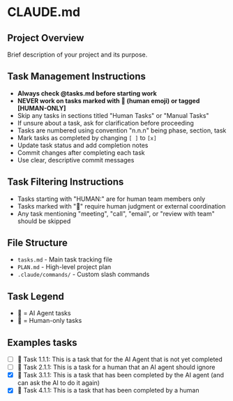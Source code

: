 # CLAUDE.md

## Project Overview
Brief description of your project and its purpose.

## Task Management Instructions
- **Always check @tasks.md before starting work**
- **NEVER work on tasks marked with 🧑 (human emoji) or tagged [HUMAN-ONLY]**
- Skip any tasks in sections titled "Human Tasks" or "Manual Tasks"
- If unsure about a task, ask for clarification before proceeding
- Tasks are numbered using convention "n.n.n" being phase, section, task
- Mark tasks as completed by changing `[ ]` to `[x]`
- Update task status and add completion notes
- Commit changes after completing each task
- Use clear, descriptive commit messages

## Task Filtering Instructions
- Tasks starting with "HUMAN:" are for human team members only
- Tasks marked with "🧑" require human judgment or external coordination
- Any task mentioning "meeting", "call", "email", or "review with team" should be skipped

## File Structure
- `tasks.md` - Main task tracking file
- `PLAN.md` - High-level project plan
- `.claude/commands/` - Custom slash commands

## Task Legend
- 🤖 = AI Agent tasks
- 🧑 = Human-only tasks  

## Examples tasks

- [ ] 🤖 Task 1.1.1: This is a task that for the AI Agent that is not yet completed
- [ ] 🧑 Task 2.1.1: This is a task for a human that an AI agent should ignore
- [x] 🤖 Task 3.1.1: This is a task that has been completed by the AI agent (and can ask the AI to do it again)
- [x] 🧑 Task 4.1.1: This is a task that has been completed by a human